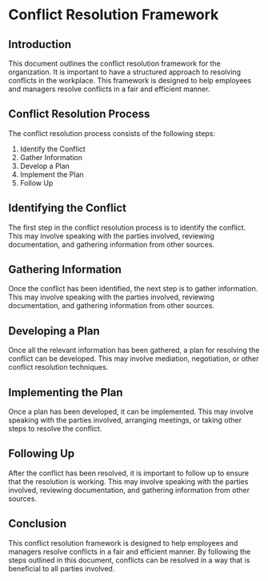 # Conflict Resolution Framework

## Introduction
This document outlines the conflict resolution framework for the organization. It is important to have a structured approach to resolving conflicts in the workplace. This framework is designed to help employees and managers resolve conflicts in a fair and efficient manner.

## Conflict Resolution Process
The conflict resolution process consists of the following steps:

1. Identify the Conflict
2. Gather Information
3. Develop a Plan
4. Implement the Plan
5. Follow Up

## Identifying the Conflict
The first step in the conflict resolution process is to identify the conflict. This may involve speaking with the parties involved, reviewing documentation, and gathering information from other sources.

## Gathering Information
Once the conflict has been identified, the next step is to gather information. This may involve speaking with the parties involved, reviewing documentation, and gathering information from other sources.
    
## Developing a Plan
Once all the relevant information has been gathered, a plan for resolving the conflict can be developed. This may involve mediation, negotiation, or other conflict resolution techniques.
    
## Implementing the Plan
Once a plan has been developed, it can be implemented. This may involve speaking with the parties involved, arranging meetings, or taking other steps to resolve the conflict.
    
## Following Up
After the conflict has been resolved, it is important to follow up to ensure that the resolution is working. This may involve speaking with the parties involved, reviewing documentation, and gathering information from other sources.
    
## Conclusion
This conflict resolution framework is designed to help employees and managers resolve conflicts in a fair and efficient manner. By following the steps outlined in this document, conflicts can be resolved in a way that is beneficial to all parties involved.
